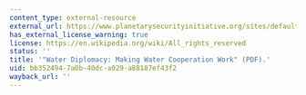 ```yaml
---
content_type: external-resource
external_url: https://www.planetarysecurityinitiative.org/sites/default/files/2017-04/PB_Water_Diplomacy_WG_4.pdf
has_external_license_warning: true
license: https://en.wikipedia.org/wiki/All_rights_reserved
status: ''
title: '"Water Diplomacy: Making Water Cooperation Work" (PDF).'
uid: bb352494-7a0b-40dc-a029-a88187ef43f2
wayback_url: ''
---
```

